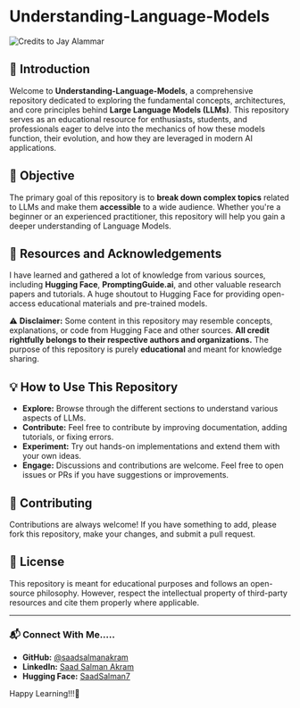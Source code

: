 # Understanding-Language-Models

![Credits to Jay Alammar](https://files.readme.io/0a9715d-IntroToLLM_Visual_1.svg)

## 📌 Introduction
Welcome to **Understanding-Language-Models**, a comprehensive repository dedicated to exploring the fundamental concepts, architectures, and core principles behind **Large Language Models (LLMs)**. This repository serves as an educational resource for enthusiasts, students, and professionals eager to delve into the mechanics of how these models function, their evolution, and how they are leveraged in modern AI applications.

## 🎯 Objective
The primary goal of this repository is to **break down complex topics** related to LLMs and make them **accessible** to a wide audience. Whether you're a beginner or an experienced practitioner, this repository will help you gain a deeper understanding of Language Models.

## 📖 Resources and Acknowledgements
I have learned and gathered a lot of knowledge from various sources, including **Hugging Face**, **PromptingGuide.ai**, and other valuable research papers and tutorials. A huge shoutout to Hugging Face for providing open-access educational materials and pre-trained models.

⚠️ **Disclaimer:** Some content in this repository may resemble concepts, explanations, or code from Hugging Face and other sources. **All credit rightfully belongs to their respective authors and organizations.** The purpose of this repository is purely **educational** and meant for knowledge sharing.

## 💡 How to Use This Repository
- **Explore:** Browse through the different sections to understand various aspects of LLMs.
- **Contribute:** Feel free to contribute by improving documentation, adding tutorials, or fixing errors.
- **Experiment:** Try out hands-on implementations and extend them with your own ideas.
- **Engage:** Discussions and contributions are welcome. Feel free to open issues or PRs if you have suggestions or improvements.

## 🤝 Contributing
Contributions are always welcome! If you have something to add, please fork this repository, make your changes, and submit a pull request.

## 📜 License
This repository is meant for educational purposes and follows an open-source philosophy. However, respect the intellectual property of third-party resources and cite them properly where applicable.

---

### 📬 Connect With Me.....
- **GitHub:** [@saadsalmanakram](https://github.com/saadsalmanakram)
- **LinkedIn:** [Saad Salman Akram](https://www.linkedin.com/in/saadsalmanakram/)
- **Hugging Face:** [SaadSalman7](https://huggingface.co/SaadSalman7)

Happy Learning!!!🚀

